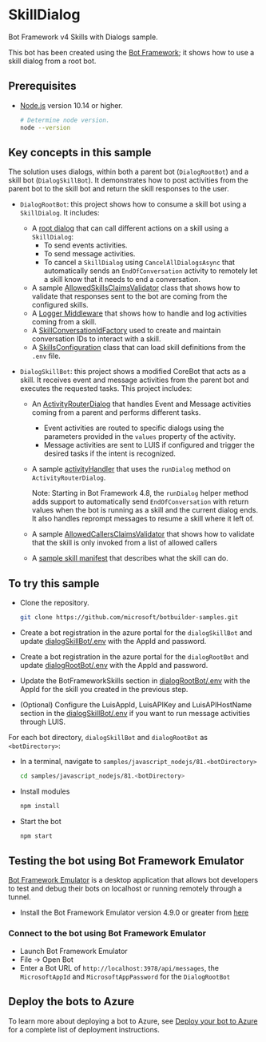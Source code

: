 # SkillDialog

Bot Framework v4 Skills with Dialogs sample.

This bot has been created using the [Bot Framework](https://dev.botframework.com); it shows how to use a skill dialog from a root bot.

## Prerequisites

- [Node.js](https://nodejs.org) version 10.14 or higher.

    ```bash
    # Determine node version.
    node --version
    ```

## Key concepts in this sample

The solution uses dialogs, within both a parent bot (`DialogRootBot`) and a skill bot (`DialogSkillBot`). It demonstrates how to post activities from the parent bot to the skill bot and return the skill responses to the user.

- `DialogRootBot`: this project shows how to consume a skill bot using a `SkillDialog`. It includes:
  - A [root dialog](dialogRootBot/dialogs/mainDialog.js) that can call different actions on a skill using a `SkillDialog`:
    - To send events activities.
    - To send message activities.
    - To cancel a `SkillDialog` using `CancelAllDialogsAsync` that automatically sends an `EndOfConversation` activity to remotely let a skill know that it needs to end a conversation.
  - A sample [AllowedSkillsClaimsValidator](dialogRootBot/authentication/allowedSkillsClaimsValidator.js) class that shows how to validate that responses sent to the bot are coming from the configured skills.
  - A [Logger Middleware](dialogRootBot/middleware/loggerMiddleware.js) that shows how to handle and log activities coming from a skill.
  - A [SkillConversationIdFactory](dialogRootBot/skillConversationIdFactory.js) used to create and maintain conversation IDs to interact with a skill.
  - A [SkillsConfiguration](dialogRootBot/skillsConfiguration.js) class that can load skill definitions from the `.env` file.

- `DialogSkillBot`: this project shows a modified CoreBot that acts as a skill. It receives event and message activities from the parent bot and executes the requested tasks. This project includes:
  - An [ActivityRouterDialog](dialogSkillBot/dialogs/activityRouterDialog.js) that handles Event and Message activities coming from a parent and performs different tasks.
    - Event activities are routed to specific dialogs using the parameters provided in the `values` property of the activity.
    - Message activities are sent to LUIS if configured and trigger the desired tasks if the intent is recognized.
  - A sample [activityHandler](dialogSkillBot/bots/skillBot.js) that uses the `runDialog` method on `ActivityRouterDialog`.

    Note: Starting in Bot Framework 4.8, the `runDialog` helper method adds support to automatically send `EndOfConversation` with return values when the bot is running as a skill and the current dialog ends. It also handles reprompt messages to resume a skill where it left of.
  - A sample [AllowedCallersClaimsValidator](dialogSkillBot/authentication/allowedCallersClaimsValidator.js) that shows how to validate that the skill is only invoked from a list of allowed callers
  - A [sample skill manifest](dialogSkillBot/manifest/dialogchildbot-manifest-1.0.json) that describes what the skill can do.

## To try this sample

- Clone the repository.

  ```bash
  git clone https://github.com/microsoft/botbuilder-samples.git
  ```

- Create a bot registration in the azure portal for the `dialogSkillBot` and update [dialogSkillBot/.env](dialogSkillBot/.env) with the AppId and password.
- Create a bot registration in the azure portal for the `dialogRootBot` and update [dialogRootBot/.env](dialogRootBot/.env) with the AppId and password.
- Update the BotFrameworkSkills section in [dialogRootBot/.env](dialogRootBot/.env) with the AppId for the skill you created in the previous step.
- (Optional) Configure the LuisAppId, LuisAPIKey and LuisAPIHostName section in the [dialogSkillBot/.env](dialogSkillBot/.env) if you want to run message activities through LUIS.

For each bot directory, `dialogSkillBot` and `dialogRootBot` as `<botDirectory>`:

- In a terminal, navigate to `samples/javascript_nodejs/81.<botDirectory>`

    ```bash
    cd samples/javascript_nodejs/81.<botDirectory>
    ```

- Install modules

    ```bash
    npm install
    ```

- Start the bot

    ```bash
    npm start
    ```

## Testing the bot using Bot Framework Emulator

[Bot Framework Emulator](https://github.com/microsoft/botframework-emulator) is a desktop application that allows bot developers to test and debug their bots on localhost or running remotely through a tunnel.

- Install the Bot Framework Emulator version 4.9.0 or greater from [here](https://github.com/Microsoft/BotFramework-Emulator/releases)

### Connect to the bot using Bot Framework Emulator

- Launch Bot Framework Emulator
- File -> Open Bot
- Enter a Bot URL of `http://localhost:3978/api/messages`, the `MicrosoftAppId` and `MicrosoftAppPassword` for the `DialogRootBot`

## Deploy the bots to Azure

To learn more about deploying a bot to Azure, see [Deploy your bot to Azure](https://aka.ms/azuredeployment) for a complete list of deployment instructions.
